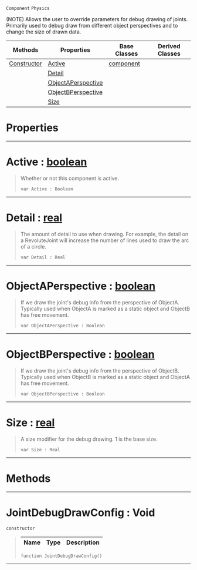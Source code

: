  `Component` `Physics`



(NOTE) Allows the user to override parameters for debug drawing of joints. Primarily used to debug draw from different object perspectives and to change the size of drawn data.

|Methods|Properties|Base Classes|Derived Classes|
|---|---|---|---|
|[ Constructor](https://github.com/PlasmaEngine/PlasmaDocs/blob/master/code_reference/class_reference/jointdebugdrawconfig.markdown#jointdebugdrawconfig-voi)|[ Active](https://github.com/PlasmaEngine/PlasmaDocs/blob/master/code_reference/class_reference/jointdebugdrawconfig.markdown#active-plasma-engine-docum)|[component](https://github.com/PlasmaEngine/PlasmaDocs/blob/master/code_reference/class_reference/component.markdown)| |
| |[ Detail](https://github.com/PlasmaEngine/PlasmaDocs/blob/master/code_reference/class_reference/jointdebugdrawconfig.markdown#detail-plasma-engine-docum)| | |
| |[ ObjectAPerspective](https://github.com/PlasmaEngine/PlasmaDocs/blob/master/code_reference/class_reference/jointdebugdrawconfig.markdown#objectaperspective-plasma)| | |
| |[ ObjectBPerspective](https://github.com/PlasmaEngine/PlasmaDocs/blob/master/code_reference/class_reference/jointdebugdrawconfig.markdown#objectbperspective-plasma)| | |
| |[ Size](https://github.com/PlasmaEngine/PlasmaDocs/blob/master/code_reference/class_reference/jointdebugdrawconfig.markdown#size-plasma-engine-documen)| | |


 #  Properties


---  
 #  Active : [boolean](https://github.com/PlasmaEngine/PlasmaDocs/blob/master/code_reference/lightning_base_types/boolean.markdown)

> Whether or not this component is active.
> ``` lang=cpp, name=Lightning
> var Active : Boolean


---  
 #  Detail : [real](https://github.com/PlasmaEngine/PlasmaDocs/blob/master/code_reference/lightning_base_types/real.markdown)

> The amount of detail to use when drawing. For example, the detail on a RevoluteJoint will increase the number of lines used to draw the arc of a circle.
> ``` lang=cpp, name=Lightning
> var Detail : Real


---  
 #  ObjectAPerspective : [boolean](https://github.com/PlasmaEngine/PlasmaDocs/blob/master/code_reference/lightning_base_types/boolean.markdown)

> If we draw the joint's debug info from the perspective of ObjectA. Typically used when ObjectA is marked as a static object and ObjectB has free movement.
> ``` lang=cpp, name=Lightning
> var ObjectAPerspective : Boolean


---  
 #  ObjectBPerspective : [boolean](https://github.com/PlasmaEngine/PlasmaDocs/blob/master/code_reference/lightning_base_types/boolean.markdown)

> If we draw the joint's debug info from the perspective of ObjectB. Typically used when ObjectB is marked as a static object and ObjectA has free movement.
> ``` lang=cpp, name=Lightning
> var ObjectBPerspective : Boolean


---  
 #  Size : [real](https://github.com/PlasmaEngine/PlasmaDocs/blob/master/code_reference/lightning_base_types/real.markdown)

> A size modifier for the debug drawing. 1 is the base size.
> ``` lang=cpp, name=Lightning
> var Size : Real


---  
 #  Methods


---  
 #  JointDebugDrawConfig : Void

 `constructor`

> 
> |Name|Type|Description|
> |---|---|---|
> ``` lang=cpp, name=Lightning
> function JointDebugDrawConfig()
> ``` 


---  
 

 